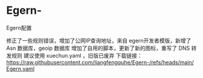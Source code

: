 # Egern-
Egern配置

修正了一些规则错误，增加了公网IP查询地址，来自 egern开发者模版，新增了 Asn 数据库，geoip 数据库
增加了自用的脚本，更新了新的图标，重写了 DNS 转发规则
建议使用 xuechun.yaml ，旧版已废弃
下载链接：https://raw.githubusercontent.com/liangfengquhe/Egern-/refs/heads/main/Egern.yaml
